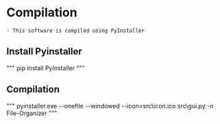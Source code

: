 # Compilation
    - This software is compiled using PyInstaller

## Install Pyinstaller

"""
pip install PyInstaller
"""

## Compilation

"""
pyinstaller.exe --onefile --windowed --icon=src\icon.ico src\gui.py -n File-Organizer
"""
